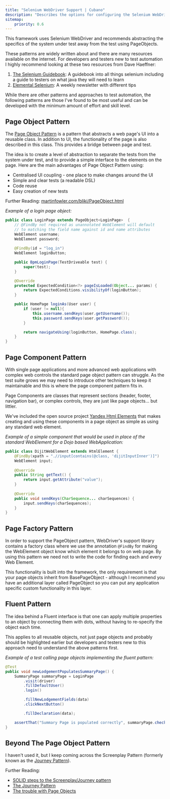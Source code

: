 ```yaml
---
title: "Selenium WebDriver Support | Cubano"
description: "Describes the options for configuring the Selenium WebDriver browser automation support with Cubano"
sitemap:
    priority: 0.6
---
```


This framework uses Selenium WebDriver and recommends abstracting the specifics of the system under test away from the test using PageObjects. 

These patterns are widely written about and there are many resources available on the internet.  For developers and testers new to test automation I highly recommend looking at these two resources from Dave Haeffner:

1. <a href="https://seleniumguidebook.com" target="_blank">The Selenium Guidebook</a>: A guidebook into all things selenium including a guide to testers on what java they will need to learn 
1. <a href="http://elementalselenium.com" target="_blank">Elemental Selenium</a>: A weekly newsletter with different tips

While there are other patterns and approaches to test automation, the following patterns are those I've found to be most useful and can be developed with the minimum amount of effort and skill level.

## Page Object Pattern
The <a href="https://www.selenium.dev/documentation/en/guidelines_and_recommendations/page_object_models/" target="_blank">Page Object Pattern</a> is a pattern that abstracts a web page's UI into a reusable class. In addition to UI, the functionality of the page is also described in this class. This provides a bridge between page and test.

The idea is to create a level of abstraction to separate the tests from the system under test, and to provide a simple interface to the elements on the page. Here are the main advantages of Page Object Pattern using:

* Centralised UI coupling - one place to make changes around the UI
* Simple and clear tests (a readable DSL)
* Code reuse
* Easy creation of new tests

Further Reading: [martinfowler.com/bliki/PageObject.html](http://martinfowler.com/bliki/PageObject.html)

_Example of a login page object:_

~~~java
public class LoginPage extends PageObject<LoginPage>  {
    // @FindBy not required as unannotated WebElement will default 
    // to matching the field name against id and name attributes 
    WebElement username;
    WebElement password;
    
    @FindBy(id = "log_in")
    WebElement loginButton;

    public BpmLoginPage(TestDriveable test) {
        super(test);
    }

    @Override
    protected ExpectedCondition<?> pageIsLoaded(Object... params) {
        return ExpectedConditions.visibilityOf(loginButton);
    }

    public HomePage loginAs(User user) {
        if (user != null){
            this.username.sendKeys(user.getUsername());
            this.password.sendKeys(user.getPassword());
        }

        return navigateUsing(loginButton, HomePage.class);
    }
}
~~~

## Page Component Pattern
With single page applications and more advanced web applications with complex web controls the standard page object pattern can struggle.  As the test suite grows we may need to introduce other techniques to keep it maintainable and this is where the page component pattern fits in.

Page Components are classes that represent sections (header, footer, navigation bar), or complex controls, they are just like page objects... but littler.

We've included the open source project [Yandex Html Elements](https://github.com/yandex-qatools/htmlelements) that makes creating and using these components in a page object as simple as using any standard web element.

_Example of a simple component that would be used in place of the standard WebElement for a Dojo based WebApplication:_ 

~~~java
public class DijitWebElement extends HtmlElement {
    @FindBy(xpath = ".//input[contains(@class, 'dijitInputInner')]")
    WebElement input;
    
    @Override
    public String getText() {
        return input.getAttribute("value");
    }
    
    @Override
    public void sendKeys(CharSequence... charSequences) {
        input.sendKeys(charSequences);
    }
}
~~~

## Page Factory Pattern
In order to support the PageObject pattern, WebDriver's support library contains a factory class where we use the annotation `@FindBy` for making the WebElement object know which element it belongs to on web page. By using this pattern we need not to write the code for finding each and every Web Element.

This functionality is built into the framework, the only requirement is that your page objects inherit from BasePageObject - although I recommend you have an additional layer called PageObject so you can put any application specific custom functionality in this layer.  

## Fluent Pattern  
The idea behind a Fluent interface is that one can apply multiple properties to an object by connecting them with dots, without having to re-specify the object each time.

This applies to all reusable objects, not just page objects and probably should be highlighted earlier but developers and testers new to this approach need to understand the above patterns first.

_Example of a test calling page objects implementing the fluent pattern:_

~~~java
@Test
public void newLodgementPopulatesSummaryPage() {
    SummaryPage summaryPage = LoginPage
        .visit(driver)
        .fillDefaultUser()
        .login()

        .fillNewLodgementFields(data)
        .clickNextButton()

        .fillDeclaration(data);

    assertThat("Summary Page is populated correctly", summaryPage.checkData(data),  is(""));
}   
~~~

## Beyond The Page Object Pattern
I haven't used it, but I keep coming across the Screenplay Pattern (formerly known as the <a href="http://www.slideshare.net/RiverGlide/a-journey-beyond-the-page-object-pattern"  target="_blank">Journey Pattern</a>). 

Further Reading:

* [SOLID steps to the Screenplay/Journey pattern](https://dzone.com/articles/page-objects-refactored-solid-steps-to-the-screenp)
* [The Journey Pattern](https://fasterchaos.svbtle.com/journey-pattern)
* [The trouble with Page Objects](https://confengine.com/selenium-conf-2016/proposal/2475/the-trouble-with-page-objects-things-you-always-knew-were-wrong-but-couldnt-explain-why)


